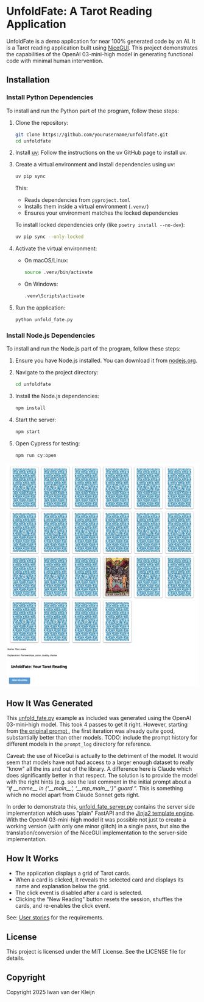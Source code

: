 # UnfoldFate: A Tarot Reading Application

UnfoldFate is a demo application for near 100% generated code by an AI. It is a Tarot reading application built using [NiceGUI](https://nicegui.io/). This project demonstrates the capabilities of the OpenAI 03-mini-high model in generating functional code with minimal human intervention.


## Installation

### Install Python Dependencies

To install and run the Python part of the program, follow these steps:

1. Clone the repository:
    ```sh
    git clone https://github.com/yourusername/unfoldfate.git
    cd unfoldfate
    ```

2. Install [uv](https://github.com/uv-org/uv):
    Follow the instructions on the uv GitHub page to install uv.

3. Create a virtual environment and install dependencies using uv:

    ```sh
    uv pip sync
    ```
    This:
    - Reads dependencies from `pyproject.toml`
    - Installs them inside a virtual environment (`.venv/`)
    - Ensures your environment matches the locked dependencies

    To install locked dependencies only (like `poetry install --no-dev`):

    ```sh
    uv pip sync --only-locked
    ```

4. Activate the virtual environment:
    - On macOS/Linux:
        ```sh
        source .venv/bin/activate
        ```
    - On Windows:
        ```sh
        .venv\Scripts\activate
        ```

5. Run the application:
    ```sh
    python unfold_fate.py
    ```

### Install Node.js Dependencies

To install and run the Node.js part of the program, follow these steps:

1. Ensure you have Node.js installed. You can download it from [nodejs.org](https://nodejs.org/).

2. Navigate to the project directory:
    ```sh
    cd unfoldfate
    ```

3. Install the Node.js dependencies:
    ```sh
    npm install
    ```

4. Start the server:
    ```sh
    npm start
    ```

5. Open Cypress for testing:
    ```sh
    npm run cy:open
    ```

![UnfoldFata Tarot Spread](unfold_fate.png)

## How It Was Generated

This [unfold\_fate.py](https://github.com/soyrochus/unfoldfate/blob/main/unfold_fate.py) example as included was generated using the OpenAI 03-mini-high model. This took 4 passes to get it right. However, starting from [the original prompt ](initial_prompt.md), the first iteration was already quite good, substantially better than other models. TODO: include the prompt history for different models in the `prompt_log` directory for reference.

Caveat: the use of NiceGui is actually to the detriment of the model. It would seem that models have not had access to a larger enough dataset to really "know" all the ins and out of the library. A difference here is Claude which does significantly better in that respect. The solution is to provide the model with the right hints (e.g. see the last comment in the initial prompt about a “*if \_\_name\_\_ in {‘\_\_main\_\_’, ‘\_\_mp\_main\_\_’}” guard.”.* This is something which no model apart from Claude Sonnet gets right. 

In order to demonstrate this, [unfold_fate_server.py](https://github.com/soyrochus/unfoldfate/blob/main/unfold_fate_server.py) contains the server side implementation which uses "plain" FastAPI and the [Jinja2 template engine](https://jinja.palletsprojects.com/en/stable/). With the OpenAI 03-mini-high model it was possible not just to create a working version (with only one minor glitch) in a single pass, but also the translation/conversion of the NiceGUI implementation to the server-side implementation. 

## How It Works

- The application displays a grid of Tarot cards.
- When a card is clicked, it reveals the selected card and displays its name and explanation below the grid.
- The click event is disabled after a card is selected.
- Clicking the "New Reading" button resets the session, shuffles the cards, and re-enables the click event.

See: [User stories](user_stories.md) for the requirements. 

## License

This project is licensed under the MIT License. See the LICENSE file for details.


## Copyright
Copyright 2025 Iwan van der Kleijn
